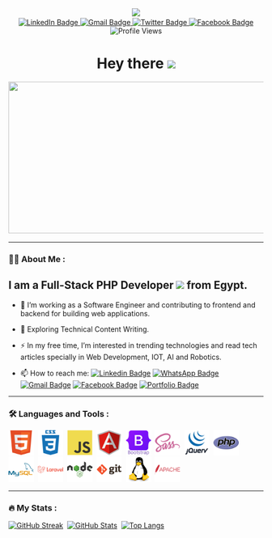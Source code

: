 <div id="header" align="center">
  <img src="https://media.giphy.com/media/jdPMeyv9rn0hZHh8n9/giphy.gif" width="300"/>
</div>

<div id="badges" align="center">
  <a href="https://www.linkedin.com/in/ahmedhafez247/">
    <img src="https://img.shields.io/badge/LinkedIn-blue?style=for-the-badge&logo=linkedin&logoColor=white" alt="LinkedIn Badge"/>
  </a>
  <a href="https://mail.google.com/mail/?view=cm&fs=1&to=ahmedhafezoffic@gmail.com">
    <img src="https://img.shields.io/badge/Gmail-D14836?style=for-the-badge&logo=gmail&logoColor=white" alt="Gmail Badge"/>
  </a>
  <a href="https://twitter.com/AhmedHa77264814">
    <img src="https://img.shields.io/badge/Twitter-blue?style=for-the-badge&logo=twitter&logoColor=white" alt="Twitter Badge"/>
  </a>
  <a href="https://www.facebook.com/profile.php?id=100005116839262">
    <img src="https://img.shields.io/badge/Facebook-1877F2?style=for-the-badge&logo=facebook&logoColor=white" alt="Facebook Badge"/>
  </a>
</div>
<div align="center">
   <img src="https://komarev.com/ghpvc/?username=AhmedHafez7-Eng&style=flat-square&color=blue" alt="Profile Views" />
</div>

<h1 align="center">
  Hey there
  <img src="https://media.giphy.com/media/hvRJCLFzcasrR4ia7z/giphy.gif" width="30px"/>
</h1>

<!---
================ About Me Section ====================
--->

<div align="center">
  <img src="https://media.giphy.com/media/f3iwJFOVOwuy7K6FFw/giphy.gif" width="600" height="300"/>
</div>

---

### :man_technologist: About Me :
## I am a Full-Stack PHP Developer <img src="https://media.giphy.com/media/WUlplcMpOCEmTGBtBW/giphy.gif" width="30"> from Egypt.

- :telescope: I’m working as a Software Engineer and contributing to frontend and backend for building web applications.

- :seedling: Exploring Technical Content Writing.

- :zap: In my free time, I’m interested in trending technologies and read tech articles specially in Web Development, IOT, AI and Robotics.

- :mailbox: How to reach me:  [![Linkedin Badge](https://img.shields.io/badge/-LinkedIn-blue?style=flat&logo=Linkedin&logoColor=white)](https://www.linkedin.com/in/ahmedhafez247/)
[![WhatsApp Badge](https://img.shields.io/badge/-WhatsApp-green?style=flat&logo=WhatsApp&logoColor=white)](https://wa.me/+201010495597)
[![Gmail Badge](https://img.shields.io/badge/-Gmail-red?style=flat&logo=Gmail&logoColor=white)](https://mail.google.com/mail/?view=cm&fs=1&to=ahmedhafezoffic@gmail.com)
[![Facebook Badge](https://img.shields.io/badge/-Facebook-blue?style=flat&logo=Facebook&logoColor=white)](https://www.facebook.com/profile.php?id=100005116839262)
[![Portfolio Badge](https://img.shields.io/badge/-Portfolio-gold?style=flat&logo=Worldwide&logoColor=white)](https://ahmedhafezoffic.netlify.app/)


<!---
================ Languages & Tools Section ====================
--->

---

### :hammer_and_wrench: Languages and Tools :
<div>
  <img src="https://github.com/devicons/devicon/blob/master/icons/html5/html5-original.svg" title="HTML5" alt="HTML" width="50" height="50"/>&nbsp;
  <img src="https://github.com/devicons/devicon/blob/master/icons/css3/css3-plain-wordmark.svg"  title="CSS3" alt="CSS" width="50" height="50"/>&nbsp;
  <img src="https://github.com/devicons/devicon/blob/master/icons/javascript/javascript-original.svg" title="JavaScript" alt="JavaScript" width="50" height="50"/>&nbsp;
  <img src="https://github.com/devicons/devicon/blob/master/icons/angularjs/angularjs-original.svg" title="Angular" alt="Angular" width="50" height="50"/>&nbsp;
  <img src="https://github.com/devicons/devicon/blob/master/icons/bootstrap/bootstrap-original-wordmark.svg" title="Bootstrap" alt="Bootstrap" width="50" height="50"/>&nbsp;
  <img src="https://github.com/devicons/devicon/blob/master/icons/sass/sass-original.svg" title="SASS" alt="SASS" width="50" height="50"/>&nbsp;
  <img src="https://github.com/devicons/devicon/blob/master/icons/jquery/jquery-original-wordmark.svg" title="JQuery" alt="JQuery" width="50" height="50"/>&nbsp;
  <img src="https://github.com/devicons/devicon/blob/master/icons/php/php-original.svg" title="PHP" alt="PHP" width="50" height="50"/>&nbsp;
  <img src="https://github.com/devicons/devicon/blob/master/icons/mysql/mysql-original-wordmark.svg" title="MySQL" alt="MySQL" width="50" height="50"/>&nbsp;
  <img src="https://github.com/devicons/devicon/blob/master/icons/laravel/laravel-original-wordmark.svg" title="Laravel" alt="Laravel" width="50" height="50"/>&nbsp;
  <img src="https://github.com/devicons/devicon/blob/master/icons/nodejs/nodejs-original-wordmark.svg" title="NodeJS" alt="NodeJS" width="50" height="50"/>&nbsp;
  <img src="https://github.com/devicons/devicon/blob/master/icons/git/git-original-wordmark.svg" title="Git" alt="Git" width="50" height="50"/>&nbsp;
  <img src="https://github.com/devicons/devicon/blob/master/icons/linux/linux-original.svg" title="Linux" alt="Linux" width="50" height="50"/>&nbsp;
  <img src="https://github.com/devicons/devicon/blob/master/icons/apache/apache-plain-wordmark.svg" title="Apache" alt="Apache" width="50" height="50"/>
</div>

<!---
================ Stats Section ====================
--->

---

### :fire: My Stats :

[![GitHub Streak](http://github-readme-streak-stats.herokuapp.com?user=AhmedHafez7-Eng&theme=dark&background=000000)](https://git.io/streak-stats)&nbsp;
[![GitHub Stats](https://github-readme-stats.vercel.app/api?username=AhmedHafez7-Eng&layout=compact&theme=vision-friendly-dark&show_icons=true&locale=en)](https://github.com/anuraghazra/github-readme-stats)&nbsp;
[![Top Langs](https://github-readme-stats.vercel.app/api/top-langs/?username=AhmedHafez7-Eng&layout=compact&theme=vision-friendly-dark)](https://github.com/anuraghazra/github-readme-stats)


<!---
AhmedHafez7-Eng/AhmedHafez7-Eng is a ✨ special ✨ repository because its `README.md` (this file) appears on your GitHub profile.
You can click the Preview link to take a look at your changes.
--->
